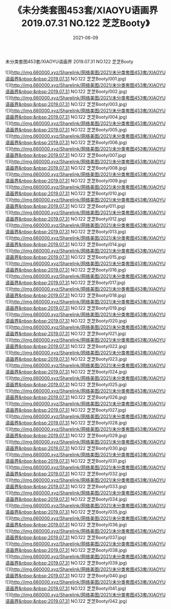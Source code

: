 ﻿---
layout: post
title:  《未分类套图453套/XIAOYU语画界  2019.07.31 NO.122 芝芝Booty》
date:   2021-06-09
img: http://img.660000.xyz/Sharelink/网络美图/2021/未分类套图453套/XIAOYU语画界  2019.07.31 NO.122 芝芝Booty/000.jpg
categories: [美女, 清纯, 唯美]
---

未分类套图453套/XIAOYU语画界  2019.07.31 NO.122 芝芝Booty

 ![](http://img.660000.xyz/Sharelink/网络美图/2021/未分类套图453套/XIAOYU语画界&nbsp;&nbsp;2019.07.31 NO.122 芝芝Booty/001.jpg) <br>![](http://img.660000.xyz/Sharelink/网络美图/2021/未分类套图453套/XIAOYU语画界&nbsp;&nbsp;2019.07.31 NO.122 芝芝Booty/002.jpg) <br>![](http://img.660000.xyz/Sharelink/网络美图/2021/未分类套图453套/XIAOYU语画界&nbsp;&nbsp;2019.07.31 NO.122 芝芝Booty/003.jpg) <br>![](http://img.660000.xyz/Sharelink/网络美图/2021/未分类套图453套/XIAOYU语画界&nbsp;&nbsp;2019.07.31 NO.122 芝芝Booty/004.jpg) <br>![](http://img.660000.xyz/Sharelink/网络美图/2021/未分类套图453套/XIAOYU语画界&nbsp;&nbsp;2019.07.31 NO.122 芝芝Booty/005.jpg) <br>![](http://img.660000.xyz/Sharelink/网络美图/2021/未分类套图453套/XIAOYU语画界&nbsp;&nbsp;2019.07.31 NO.122 芝芝Booty/006.jpg) <br>![](http://img.660000.xyz/Sharelink/网络美图/2021/未分类套图453套/XIAOYU语画界&nbsp;&nbsp;2019.07.31 NO.122 芝芝Booty/007.jpg) <br>![](http://img.660000.xyz/Sharelink/网络美图/2021/未分类套图453套/XIAOYU语画界&nbsp;&nbsp;2019.07.31 NO.122 芝芝Booty/008.jpg) <br>![](http://img.660000.xyz/Sharelink/网络美图/2021/未分类套图453套/XIAOYU语画界&nbsp;&nbsp;2019.07.31 NO.122 芝芝Booty/009.jpg) <br>![](http://img.660000.xyz/Sharelink/网络美图/2021/未分类套图453套/XIAOYU语画界&nbsp;&nbsp;2019.07.31 NO.122 芝芝Booty/010.jpg) <br>![](http://img.660000.xyz/Sharelink/网络美图/2021/未分类套图453套/XIAOYU语画界&nbsp;&nbsp;2019.07.31 NO.122 芝芝Booty/011.jpg) <br>![](http://img.660000.xyz/Sharelink/网络美图/2021/未分类套图453套/XIAOYU语画界&nbsp;&nbsp;2019.07.31 NO.122 芝芝Booty/012.jpg) <br>![](http://img.660000.xyz/Sharelink/网络美图/2021/未分类套图453套/XIAOYU语画界&nbsp;&nbsp;2019.07.31 NO.122 芝芝Booty/013.jpg) <br>![](http://img.660000.xyz/Sharelink/网络美图/2021/未分类套图453套/XIAOYU语画界&nbsp;&nbsp;2019.07.31 NO.122 芝芝Booty/014.jpg) <br>![](http://img.660000.xyz/Sharelink/网络美图/2021/未分类套图453套/XIAOYU语画界&nbsp;&nbsp;2019.07.31 NO.122 芝芝Booty/015.jpg) <br>![](http://img.660000.xyz/Sharelink/网络美图/2021/未分类套图453套/XIAOYU语画界&nbsp;&nbsp;2019.07.31 NO.122 芝芝Booty/016.jpg) <br>![](http://img.660000.xyz/Sharelink/网络美图/2021/未分类套图453套/XIAOYU语画界&nbsp;&nbsp;2019.07.31 NO.122 芝芝Booty/017.jpg) <br>![](http://img.660000.xyz/Sharelink/网络美图/2021/未分类套图453套/XIAOYU语画界&nbsp;&nbsp;2019.07.31 NO.122 芝芝Booty/018.jpg) <br>![](http://img.660000.xyz/Sharelink/网络美图/2021/未分类套图453套/XIAOYU语画界&nbsp;&nbsp;2019.07.31 NO.122 芝芝Booty/019.jpg) <br>![](http://img.660000.xyz/Sharelink/网络美图/2021/未分类套图453套/XIAOYU语画界&nbsp;&nbsp;2019.07.31 NO.122 芝芝Booty/020.jpg) <br>![](http://img.660000.xyz/Sharelink/网络美图/2021/未分类套图453套/XIAOYU语画界&nbsp;&nbsp;2019.07.31 NO.122 芝芝Booty/021.jpg) <br>![](http://img.660000.xyz/Sharelink/网络美图/2021/未分类套图453套/XIAOYU语画界&nbsp;&nbsp;2019.07.31 NO.122 芝芝Booty/022.jpg) <br>![](http://img.660000.xyz/Sharelink/网络美图/2021/未分类套图453套/XIAOYU语画界&nbsp;&nbsp;2019.07.31 NO.122 芝芝Booty/023.jpg) <br>![](http://img.660000.xyz/Sharelink/网络美图/2021/未分类套图453套/XIAOYU语画界&nbsp;&nbsp;2019.07.31 NO.122 芝芝Booty/024.jpg) <br>![](http://img.660000.xyz/Sharelink/网络美图/2021/未分类套图453套/XIAOYU语画界&nbsp;&nbsp;2019.07.31 NO.122 芝芝Booty/025.jpg) <br>![](http://img.660000.xyz/Sharelink/网络美图/2021/未分类套图453套/XIAOYU语画界&nbsp;&nbsp;2019.07.31 NO.122 芝芝Booty/026.jpg) <br>![](http://img.660000.xyz/Sharelink/网络美图/2021/未分类套图453套/XIAOYU语画界&nbsp;&nbsp;2019.07.31 NO.122 芝芝Booty/027.jpg) <br>![](http://img.660000.xyz/Sharelink/网络美图/2021/未分类套图453套/XIAOYU语画界&nbsp;&nbsp;2019.07.31 NO.122 芝芝Booty/028.jpg) <br>![](http://img.660000.xyz/Sharelink/网络美图/2021/未分类套图453套/XIAOYU语画界&nbsp;&nbsp;2019.07.31 NO.122 芝芝Booty/029.jpg) <br>![](http://img.660000.xyz/Sharelink/网络美图/2021/未分类套图453套/XIAOYU语画界&nbsp;&nbsp;2019.07.31 NO.122 芝芝Booty/030.jpg) <br>![](http://img.660000.xyz/Sharelink/网络美图/2021/未分类套图453套/XIAOYU语画界&nbsp;&nbsp;2019.07.31 NO.122 芝芝Booty/031.jpg) <br>![](http://img.660000.xyz/Sharelink/网络美图/2021/未分类套图453套/XIAOYU语画界&nbsp;&nbsp;2019.07.31 NO.122 芝芝Booty/032.jpg) <br>![](http://img.660000.xyz/Sharelink/网络美图/2021/未分类套图453套/XIAOYU语画界&nbsp;&nbsp;2019.07.31 NO.122 芝芝Booty/033.jpg) <br>![](http://img.660000.xyz/Sharelink/网络美图/2021/未分类套图453套/XIAOYU语画界&nbsp;&nbsp;2019.07.31 NO.122 芝芝Booty/034.jpg) <br>![](http://img.660000.xyz/Sharelink/网络美图/2021/未分类套图453套/XIAOYU语画界&nbsp;&nbsp;2019.07.31 NO.122 芝芝Booty/035.jpg) <br>![](http://img.660000.xyz/Sharelink/网络美图/2021/未分类套图453套/XIAOYU语画界&nbsp;&nbsp;2019.07.31 NO.122 芝芝Booty/036.jpg) <br>![](http://img.660000.xyz/Sharelink/网络美图/2021/未分类套图453套/XIAOYU语画界&nbsp;&nbsp;2019.07.31 NO.122 芝芝Booty/037.jpg) <br>![](http://img.660000.xyz/Sharelink/网络美图/2021/未分类套图453套/XIAOYU语画界&nbsp;&nbsp;2019.07.31 NO.122 芝芝Booty/038.jpg) <br>![](http://img.660000.xyz/Sharelink/网络美图/2021/未分类套图453套/XIAOYU语画界&nbsp;&nbsp;2019.07.31 NO.122 芝芝Booty/039.jpg) <br>![](http://img.660000.xyz/Sharelink/网络美图/2021/未分类套图453套/XIAOYU语画界&nbsp;&nbsp;2019.07.31 NO.122 芝芝Booty/040.jpg) <br>![](http://img.660000.xyz/Sharelink/网络美图/2021/未分类套图453套/XIAOYU语画界&nbsp;&nbsp;2019.07.31 NO.122 芝芝Booty/041.jpg) <br>![](http://img.660000.xyz/Sharelink/网络美图/2021/未分类套图453套/XIAOYU语画界&nbsp;&nbsp;2019.07.31 NO.122 芝芝Booty/042.jpg) <br>